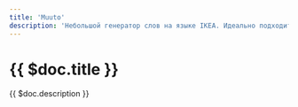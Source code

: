 ```yaml
---
title: 'Muuto'
description: 'Небольшой генератор слов на языке IKEA. Идеально подходит для генерации названий домашних проектов.'
---
```


# {{ $doc.title }}

{{ $doc.description }}
